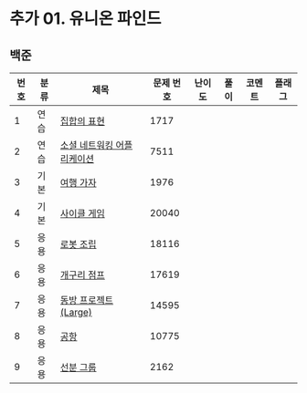 # 추가 01. 유니온 파인드


## 백준
| 번호 | 분류 | 제목                                                   | 문제 번호 | 난이도 | 풀이         | 코멘트 | 플래그 |
|----|-----|------------------------------------------------------|-----|-----|----------|-----|---|
| 1  | 연습 | [집합의 표현](https://www.acmicpc.net/problem/1717)         | 1717 |    |  |    |  |
| 2  | 연습 | [소셜 네트워킹 어플리케이션](https://www.acmicpc.net/problem/7511) | 7511 |     |  |    |  |
| 3  | 기본 | [여행 가자](https://www.acmicpc.net/problem/1976)          | 1976 |    |  |    |  |
| 4  | 기본 | [사이클 게임](https://www.acmicpc.net/problem/20040)        | 20040 |    |  |    |  |
| 5  | 응용 | [로봇 조립](https://www.acmicpc.net/problem/18116)          | 18116 |   |  |    |  |
| 6  | 응용 | [개구리 점프](https://www.acmicpc.net/problem/17619)        | 17619 |    |  |    |  |
| 7  | 응용 | [동방 프로젝트 (Large)](https://www.acmicpc.net/problem/14595) | 14595 |    |  |    |  |
| 8  | 응용 | [공항](https://www.acmicpc.net/problem/10775)              | 10775 |    |  |    |  |
| 9  | 응용 | [선분 그룹](https://www.acmicpc.net/problem/2162)          | 2162 |    |  |    |  |

